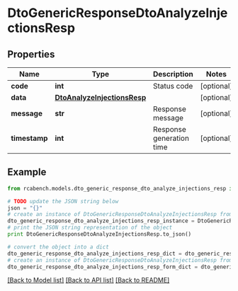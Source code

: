 # DtoGenericResponseDtoAnalyzeInjectionsResp


## Properties

Name | Type | Description | Notes
------------ | ------------- | ------------- | -------------
**code** | **int** | Status code | [optional] 
**data** | [**DtoAnalyzeInjectionsResp**](DtoAnalyzeInjectionsResp.md) |  | [optional] 
**message** | **str** | Response message | [optional] 
**timestamp** | **int** | Response generation time | [optional] 

## Example

```python
from rcabench.models.dto_generic_response_dto_analyze_injections_resp import DtoGenericResponseDtoAnalyzeInjectionsResp

# TODO update the JSON string below
json = "{}"
# create an instance of DtoGenericResponseDtoAnalyzeInjectionsResp from a JSON string
dto_generic_response_dto_analyze_injections_resp_instance = DtoGenericResponseDtoAnalyzeInjectionsResp.from_json(json)
# print the JSON string representation of the object
print DtoGenericResponseDtoAnalyzeInjectionsResp.to_json()

# convert the object into a dict
dto_generic_response_dto_analyze_injections_resp_dict = dto_generic_response_dto_analyze_injections_resp_instance.to_dict()
# create an instance of DtoGenericResponseDtoAnalyzeInjectionsResp from a dict
dto_generic_response_dto_analyze_injections_resp_form_dict = dto_generic_response_dto_analyze_injections_resp.from_dict(dto_generic_response_dto_analyze_injections_resp_dict)
```
[[Back to Model list]](../README.md#documentation-for-models) [[Back to API list]](../README.md#documentation-for-api-endpoints) [[Back to README]](../README.md)


